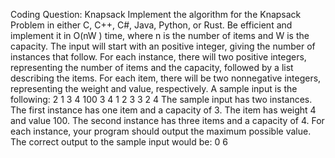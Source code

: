 Coding Question: Knapsack
Implement the algorithm for the Knapsack Problem in either C, C++, C#, Java, Python, or Rust. Be
efficient and implement it in O(nW ) time, where n is the number of items and W is the capacity.
The input will start with an positive integer, giving the number of instances that follow. For each
instance, there will two positive integers, representing the number of items and the capacity, followed
by a list describing the items. For each item, there will be two nonnegative integers, representing the
weight and value, respectively.
A sample input is the following:
2
1 3
4 100
3 4
1 2
3 3
2 4
The sample input has two instances. The first instance has one item and a capacity of 3. The item has
weight 4 and value 100. The second instance has three items and a capacity of 4.
For each instance, your program should output the maximum possible value. The correct output to the
sample input would be:
0
6